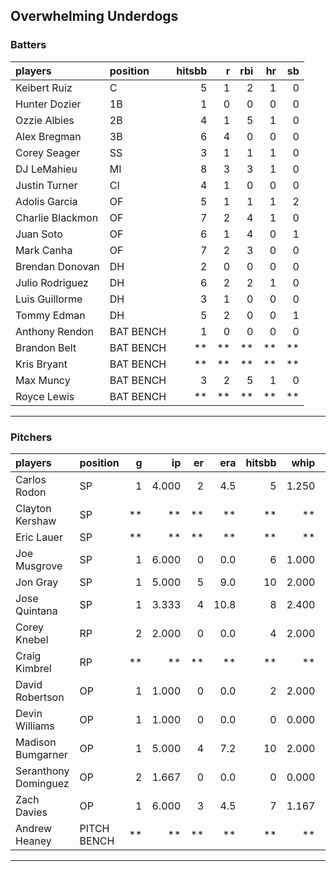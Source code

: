 ## Overwhelming Underdogs

### Batters

 
|players          |position  | hitsbb|  r| rbi| hr| sb| 
|:----------------|:---------|------:|--:|---:|--:|--:| 
|Keibert Ruiz     |C         |      5|  1|   2|  1|  0| 
|Hunter Dozier    |1B        |      1|  0|   0|  0|  0| 
|Ozzie Albies     |2B        |      4|  1|   5|  1|  0| 
|Alex Bregman     |3B        |      6|  4|   0|  0|  0| 
|Corey Seager     |SS        |      3|  1|   1|  1|  0| 
|DJ LeMahieu      |MI        |      8|  3|   3|  1|  0| 
|Justin Turner    |CI        |      4|  1|   0|  0|  0| 
|Adolis Garcia    |OF        |      5|  1|   1|  1|  2| 
|Charlie Blackmon |OF        |      7|  2|   4|  1|  0| 
|Juan Soto        |OF        |      6|  1|   4|  0|  1| 
|Mark Canha       |OF        |      7|  2|   3|  0|  0| 
|Brendan Donovan  |DH        |      2|  0|   0|  0|  0| 
|Julio Rodriguez  |DH        |      6|  2|   2|  1|  0| 
|Luis Guillorme   |DH        |      3|  1|   0|  0|  0| 
|Tommy Edman      |DH        |      5|  2|   0|  0|  1| 
|Anthony Rendon   |BAT BENCH |      1|  0|   0|  0|  0| 
|Brandon Belt     |BAT BENCH |     **| **|  **| **| **| 
|Kris Bryant      |BAT BENCH |     **| **|  **| **| **| 
|Max Muncy        |BAT BENCH |      3|  2|   5|  1|  0| 
|Royce Lewis      |BAT BENCH |     **| **|  **| **| **| 

* * *

### Pitchers

 
|players              |position    |  g|    ip| er|  era| hitsbb|  whip| so|  w| sv| 
|:--------------------|:-----------|--:|-----:|--:|----:|------:|-----:|--:|--:|--:| 
|Carlos Rodon         |SP          |  1| 4.000|  2|  4.5|      5| 1.250|  5|  0|  0| 
|Clayton Kershaw      |SP          | **|    **| **|   **|     **|    **| **| **| **| 
|Eric Lauer           |SP          | **|    **| **|   **|     **|    **| **| **| **| 
|Joe Musgrove         |SP          |  1| 6.000|  0|  0.0|      6| 1.000|  8|  1|  0| 
|Jon Gray             |SP          |  1| 5.000|  5|  9.0|     10| 2.000|  3|  0|  0| 
|Jose Quintana        |SP          |  1| 3.333|  4| 10.8|      8| 2.400|  5|  0|  0| 
|Corey Knebel         |RP          |  2| 2.000|  0|  0.0|      4| 2.000|  2|  0|  2| 
|Craig Kimbrel        |RP          | **|    **| **|   **|     **|    **| **| **| **| 
|David Robertson      |OP          |  1| 1.000|  0|  0.0|      2| 2.000|  2|  0|  0| 
|Devin Williams       |OP          |  1| 1.000|  0|  0.0|      0| 0.000|  0|  0|  0| 
|Madison Bumgarner    |OP          |  1| 5.000|  4|  7.2|     10| 2.000|  4|  0|  0| 
|Seranthony Dominguez |OP          |  2| 1.667|  0|  0.0|      0| 0.000|  3|  1|  0| 
|Zach Davies          |OP          |  1| 6.000|  3|  4.5|      7| 1.167|  7|  0|  0| 
|Andrew Heaney        |PITCH BENCH | **|    **| **|   **|     **|    **| **| **| **| 


* * *


